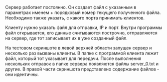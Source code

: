 Сервер работает постоянно. Он создает файл с указанным в параметрах именем + порядковый номер текущего полученного файла. Необходимо также указать, с какого порта принимать клиентов.

Клиенту нужно указать файл для отправки, IP и порт. Внутри программы файл открывается, его данные считываются построчно, отправляются на сервер, где тот записывает их в уже созданный файл.

На тестовом скриншоте в левой верхней области запущен сервер и несколько раз вызваны клиенты. В папке с программой клиента лежит файл, который тот указывает для передачи. После выполнения нескольких отправок в папке сервера появляются файлы server_0.txt и другие. В правой части скриншота представлено содержание файлов - они идентичны.